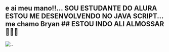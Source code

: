 ## e ai meu mano!!... SOU ESTUDANTE DO ALURA ESTOU ME DESENVOLVENDO NO JAVA SCRIPT... me chamo Bryan        ## ESTOU INDO ALI ALMOSSAR 👳🏿‍♀️



![.](https://media.tenor.com/gf_-X6I29z8AAAAd/smurf-cat-smurf.gif).







